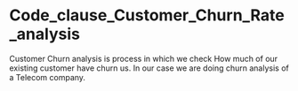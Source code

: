 # Code_clause_Customer_Churn_Rate_analysis
Customer Churn analysis is process in which we check How much of our existing customer have churn us. In our case we are doing churn analysis of a Telecom company. 
